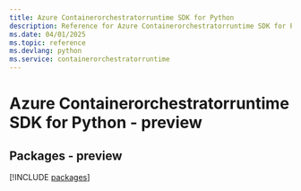 ```yaml
---
title: Azure Containerorchestratorruntime SDK for Python
description: Reference for Azure Containerorchestratorruntime SDK for Python
ms.date: 04/01/2025
ms.topic: reference
ms.devlang: python
ms.service: containerorchestratorruntime
---
```

# Azure Containerorchestratorruntime SDK for Python - preview
## Packages - preview
[!INCLUDE [packages](containerorchestratorruntime-index.md)]
